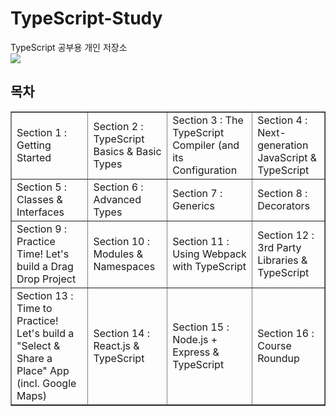 # TypeScript-Study

TypeScript 공부용 개인 저장소 <br/>
<a href="https://buttoned-reindeer-145.notion.site/TypeScript-cd749ccc8a914f20815a363114576d22"><img src="https://img.shields.io/badge/Notion-white?style=flat-square&logo=Notion&logoColor=black"/></a>


## 목차
<table class="tftable" border="1">
<tr>
<td>Section 1 : Getting Started</td>
<td>Section 2 : TypeScript Basics & Basic Types</td>
<td>Section 3 : The TypeScript Compiler (and its Configuration</td>
<td>Section 4 : Next-generation JavaScript & TypeScript</td>
</tr>
<tr>
<td>Section 5 : Classes & Interfaces</td>
<td>Section 6 : Advanced Types</td>
<td>Section 7 : Generics</td>
<td>Section 8 : Decorators</td>
</tr>
<tr>
<td>Section 9 : Practice Time! Let's build a Drag Drop Project</td>
<td>Section 10 : Modules & Namespaces</td>
<td>Section 11 : Using Webpack with TypeScript</td>
<td>Section 12 : 3rd Party Libraries & TypeScript</td>
</tr>
<tr>
<td>Section 13 : Time to Practice! Let's build a "Select & Share a Place" App (incl. Google Maps)</td>
<td>Section 14 : React.js & TypeScript</td>
<td>Section 15 : Node.js + Express & TypeScript</td>
<td>Section 16 : Course Roundup</td>
</tr>
</table>
